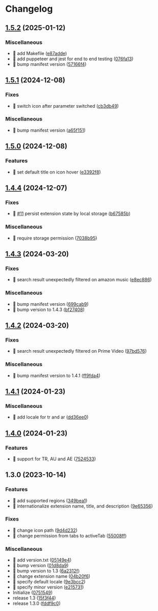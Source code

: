 # Changelog

## [1.5.2](https://github.com/shufo/amazon-3rd-party-seller-filter/compare/v1.5.1...v1.5.2) (2025-01-12)


### Miscellaneous

* 🤖 add Makefile ([e87adde](https://github.com/shufo/amazon-3rd-party-seller-filter/commit/e87adde9aa25e48a9d161cc0b3014932cf046e60))
* 🤖 add puppeteer and jest for end to end testing ([076fa13](https://github.com/shufo/amazon-3rd-party-seller-filter/commit/076fa13f355bc87c223231a256e80ffa032a8977))
* 🤖 bump manifest version ([57166f4](https://github.com/shufo/amazon-3rd-party-seller-filter/commit/57166f49548950f444d2c440612428dfdceb7b4d))

## [1.5.1](https://github.com/shufo/amazon-3rd-party-seller-filter/compare/v1.5.0...v1.5.1) (2024-12-08)


### Fixes

* 🐛 switch icon after parameter switched ([cb3db49](https://github.com/shufo/amazon-3rd-party-seller-filter/commit/cb3db49ed646fb54d755b44045b7d5da21a868c6))


### Miscellaneous

* 🤖 bump manifest version ([a65f151](https://github.com/shufo/amazon-3rd-party-seller-filter/commit/a65f151947e50b72c065daf93fbe4a6bdba32184))

## [1.5.0](https://github.com/shufo/amazon-3rd-party-seller-filter/compare/v1.4.4...v1.5.0) (2024-12-08)


### Features

* 🎸 set default title on icon hover ([e3392f8](https://github.com/shufo/amazon-3rd-party-seller-filter/commit/e3392f88f4b4ece5ed9ad02ab62eae7689774df7))

## [1.4.4](https://github.com/shufo/amazon-3rd-party-seller-filter/compare/v1.4.3...v1.4.4) (2024-12-07)


### Fixes

* 🐛 [#11](https://github.com/shufo/amazon-3rd-party-seller-filter/issues/11) persist extension state by local storage ([b67585b](https://github.com/shufo/amazon-3rd-party-seller-filter/commit/b67585ba865fc78b1e4eeae49030a80017ee17e4))


### Miscellaneous

* 🤖 require storage permission ([7038b95](https://github.com/shufo/amazon-3rd-party-seller-filter/commit/7038b954538bbb920b7dc99ef420552abdc1adfc))

## [1.4.3](https://github.com/shufo/amazon-3rd-party-seller-filter/compare/v1.4.2...v1.4.3) (2024-03-20)


### Fixes

* 🐛 search result unexpectedly filtered on amazon music ([e8ec886](https://github.com/shufo/amazon-3rd-party-seller-filter/commit/e8ec886e8e254a7bc8fc53e42ae95102b176e603))


### Miscellaneous

* 🤖 bump manifest version ([699cab9](https://github.com/shufo/amazon-3rd-party-seller-filter/commit/699cab980ec4e69914cc660766737aebe15eed69))
* 🤖 bump version to 1.4.3 ([bf27408](https://github.com/shufo/amazon-3rd-party-seller-filter/commit/bf2740823b09ac80de5961d3faac5ec01915254f))

## [1.4.2](https://github.com/shufo/amazon-3rd-party-seller-filter/compare/v1.4.1...v1.4.2) (2024-03-20)


### Fixes

* 🐛 search result unexpectedly filtered on Prime Video ([97bd576](https://github.com/shufo/amazon-3rd-party-seller-filter/commit/97bd576eb8f02d7450537dbe77e0bc4189ae3f23))


### Miscellaneous

* 🤖 bump manifest version to 1.4.1 ([ff9fda4](https://github.com/shufo/amazon-3rd-party-seller-filter/commit/ff9fda4e9edfa5f2d8a1de6b5eca82ea0d1ae541))

## [1.4.1](https://github.com/shufo/amazon-3rd-party-seller-filter/compare/v1.4.0...v1.4.1) (2024-01-23)


### Miscellaneous

* 🤖 add locale for tr and ar ([dd36ee0](https://github.com/shufo/amazon-3rd-party-seller-filter/commit/dd36ee06687f5ccf20f9046a98669d32e847f3de))

## [1.4.0](https://github.com/shufo/amazon-3rd-party-seller-filter/compare/v1.3.0...v1.4.0) (2024-01-23)


### Features

* 🎸 support for TR, AU and AE ([7524533](https://github.com/shufo/amazon-3rd-party-seller-filter/commit/75245338f25b13f23161d1c4bd909ded4db0d73a))

## 1.3.0 (2023-10-14)


### Features

* 🎸 add supported regions ([349bea1](https://github.com/shufo/amazon-3rd-party-seller-filter/commit/349bea1b7ddd6380c8134e386c8646b9dc75886d))
* 🎸 internationalize extension name, title, and description ([9e65356](https://github.com/shufo/amazon-3rd-party-seller-filter/commit/9e65356038cd38f20cc80dc2bb073816900e920d))


### Fixes

* 🐛 change icon path ([9d4d232](https://github.com/shufo/amazon-3rd-party-seller-filter/commit/9d4d2327db313035a2cabc4e736ef4016f4c930b))
* 🐛 change permission from tabs to activeTab ([55008ff](https://github.com/shufo/amazon-3rd-party-seller-filter/commit/55008ffc77a56895983c0283e5a3d016a444baa0))


### Miscellaneous

* 🤖 add version.txt ([05149e4](https://github.com/shufo/amazon-3rd-party-seller-filter/commit/05149e4684a834e5a9c79c2be432373b0961dd4c))
* 🤖 bump version ([01d8da9](https://github.com/shufo/amazon-3rd-party-seller-filter/commit/01d8da976304331bc6172ef5fe0a8f3a185770bf))
* 🤖 bump version to 1.3 ([6a2312f](https://github.com/shufo/amazon-3rd-party-seller-filter/commit/6a2312f39f62ba0b1ba82a5633dcad99afb8a9c9))
* 🤖 change extension name ([04b20f6](https://github.com/shufo/amazon-3rd-party-seller-filter/commit/04b20f6510d981b4bdf86b9b382c75868a0a9db7))
* 🤖 specify default locale ([9e3bcc2](https://github.com/shufo/amazon-3rd-party-seller-filter/commit/9e3bcc278bfcc3b37a98e1e9e552db0a2d0a0b40))
* 🤖 specify minor version ([e215731](https://github.com/shufo/amazon-3rd-party-seller-filter/commit/e215731c6e384039c2b8a9546fb98b7f22536485))
* Initialize ([0751549](https://github.com/shufo/amazon-3rd-party-seller-filter/commit/0751549bf8a4ced511eb9eef79a6e9b93b8e30c1))
* release 1.3 ([15f3f44](https://github.com/shufo/amazon-3rd-party-seller-filter/commit/15f3f4468b90a75a64d9e4c1be9a21d40f4835ca))
* release 1.3.0 ([fddf9c0](https://github.com/shufo/amazon-3rd-party-seller-filter/commit/fddf9c07c34ddcac5198740733a7cff38a59d334))
